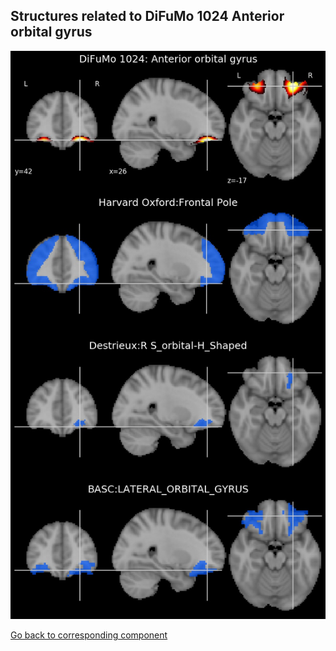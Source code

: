 


## Structures related to DiFuMo 1024 Anterior orbital gyrus

![723](723.jpg "Structures related to DiFuMo 1024 Anterior orbital gyrus")

[Go back to corresponding component](https://parietal-inria.github.io/DiFuMo/1024/html/723.html)